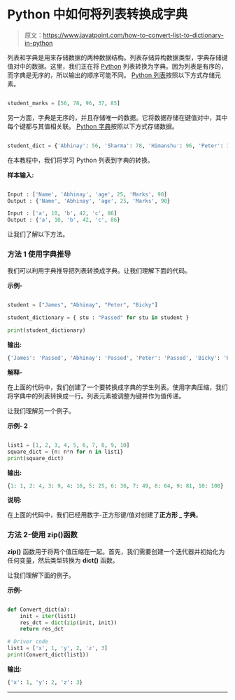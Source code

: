 # Python 中如何将列表转换成字典

> 原文：<https://www.javatpoint.com/how-to-convert-list-to-dictionary-in-python>

列表和字典是用来存储数据的两种数据结构。列表存储异构数据类型，字典存储键值对中的数据。这里，我们正在将 [Python](https://www.javatpoint.com/python-tutorial) 列表转换为字典。因为列表是有序的，而字典是无序的，所以输出的顺序可能不同。 [Python 列表](https://www.javatpoint.com/python-lists)按照以下方式存储元素。

```py

student_marks = [56, 78, 96, 37, 85]

```

另一方面，字典是无序的，并且存储唯一的数据。它将数据存储在键值对中，其中每个键都与其值相关联。 [Python 字典](https://www.javatpoint.com/python-dictionary)按照以下方式存储数据。

```py

student_dict = {'Abhinay': 56, 'Sharma': 78, 'Himanshu': 96, 'Peter': 37}

```

在本教程中，我们将学习 Python 列表到字典的转换。

**样本输入:**

```py

Input : ['Name', 'Abhinay', 'age', 25, 'Marks', 90]
Output : {'Name', 'Abhinay', 'age', 25, 'Marks', 90}

Input : ['a', 10, 'b', 42, 'c', 86]
Output : {'a', 10, 'b', 42, 'c', 86}

```

让我们了解以下方法。

### 方法 1 使用字典推导

我们可以利用字典推导把列表转换成字典。让我们理解下面的代码。

**示例-**

```py

student = ["James", "Abhinay", "Peter", "Bicky"]

student_dictionary = { stu : "Passed" for stu in student }

print(student_dictionary)

```

**输出:**

```py
{'James': 'Passed', 'Abhinay': 'Passed', 'Peter': 'Passed', 'Bicky': 'Passed'}

```

**解释-**

在上面的代码中，我们创建了一个要转换成字典的学生列表。使用字典压缩，我们将字典中的列表转换成一行。列表元素被调整为键并作为值传递。

让我们理解另一个例子。

**示例- 2**

```py

list1 = [1, 2, 3, 4, 5, 6, 7, 8, 9, 10]
square_dict = {n: n*n for n in list1}
print(square_dict)

```

**输出:**

```py
{1: 1, 2: 4, 3: 9, 4: 16, 5: 25, 6: 36, 7: 49, 8: 64, 9: 81, 10: 100}

```

**说明:**

在上面的代码中，我们已经用数字-正方形键/值对创建了**正方形 _ 字典**。

### 方法 2-使用 zip()函数

**zip()** 函数用于将两个值压缩在一起。首先，我们需要创建一个迭代器并初始化为任何变量，然后类型转换为 **dict()** 函数。

让我们理解下面的例子。

**示例-**

```py

def Convert_dict(a):
    init = iter(list1)
    res_dct = dict(zip(init, init))
    return res_dct

# Driver code
list1 = ['x', 1, 'y', 2, 'z', 3]
print(Convert_dict(list1))

```

**输出:**

```py
{'x': 1, 'y': 2, 'z': 3}

```

* * *